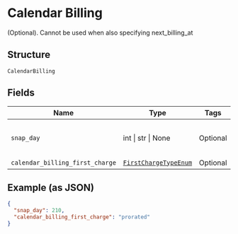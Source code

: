 
# Calendar Billing

(Optional). Cannot be used when also specifying next_billing_at

## Structure

`CalendarBilling`

## Fields

| Name | Type | Tags | Description |
|  --- | --- | --- | --- |
| `snap_day` | int \| str \| None | Optional | This is a container for one-of cases. |
| `calendar_billing_first_charge` | [`FirstChargeTypeEnum`](../../doc/models/first-charge-type-enum.md) | Optional | - |

## Example (as JSON)

```json
{
  "snap_day": 210,
  "calendar_billing_first_charge": "prorated"
}
```

